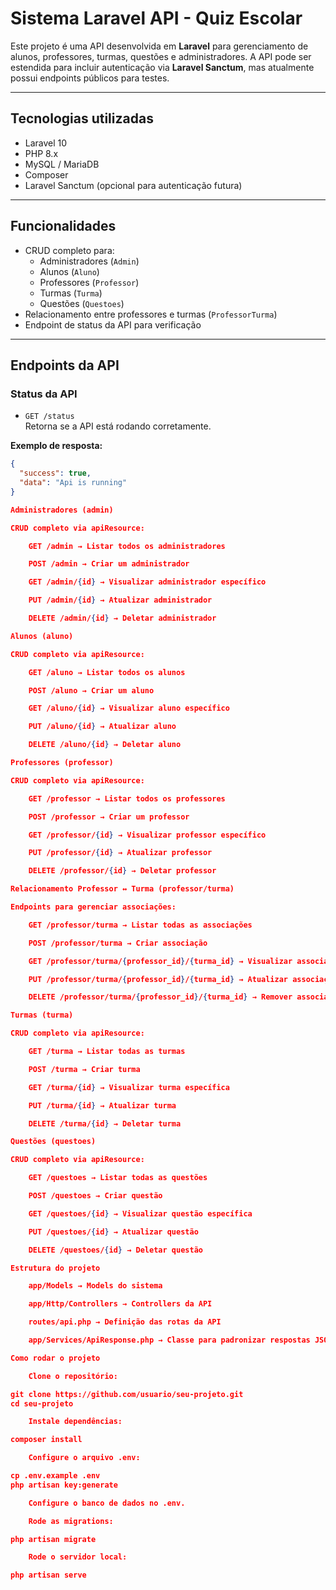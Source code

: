 # Sistema Laravel API - Quiz Escolar

Este projeto é uma API desenvolvida em **Laravel** para gerenciamento de alunos, professores, turmas, questões e administradores. A API pode ser estendida para incluir autenticação via **Laravel Sanctum**, mas atualmente possui endpoints públicos para testes.

---

## Tecnologias utilizadas

- Laravel 10
- PHP 8.x
- MySQL / MariaDB
- Composer
- Laravel Sanctum (opcional para autenticação futura)

---

## Funcionalidades

- CRUD completo para:
  - Administradores (`Admin`)
  - Alunos (`Aluno`)
  - Professores (`Professor`)
  - Turmas (`Turma`)
  - Questões (`Questoes`)
- Relacionamento entre professores e turmas (`ProfessorTurma`)
- Endpoint de status da API para verificação

---

## Endpoints da API

### Status da API

- `GET /status`  
  Retorna se a API está rodando corretamente.

**Exemplo de resposta:**

```json
{
  "success": true,
  "data": "Api is running"
}

Administradores (admin)

CRUD completo via apiResource:

    GET /admin → Listar todos os administradores

    POST /admin → Criar um administrador

    GET /admin/{id} → Visualizar administrador específico

    PUT /admin/{id} → Atualizar administrador

    DELETE /admin/{id} → Deletar administrador

Alunos (aluno)

CRUD completo via apiResource:

    GET /aluno → Listar todos os alunos

    POST /aluno → Criar um aluno

    GET /aluno/{id} → Visualizar aluno específico

    PUT /aluno/{id} → Atualizar aluno

    DELETE /aluno/{id} → Deletar aluno

Professores (professor)

CRUD completo via apiResource:

    GET /professor → Listar todos os professores

    POST /professor → Criar um professor

    GET /professor/{id} → Visualizar professor específico

    PUT /professor/{id} → Atualizar professor

    DELETE /professor/{id} → Deletar professor

Relacionamento Professor ↔ Turma (professor/turma)

Endpoints para gerenciar associações:

    GET /professor/turma → Listar todas as associações

    POST /professor/turma → Criar associação

    GET /professor/turma/{professor_id}/{turma_id} → Visualizar associação específica

    PUT /professor/turma/{professor_id}/{turma_id} → Atualizar associação

    DELETE /professor/turma/{professor_id}/{turma_id} → Remover associação

Turmas (turma)

CRUD completo via apiResource:

    GET /turma → Listar todas as turmas

    POST /turma → Criar turma

    GET /turma/{id} → Visualizar turma específica

    PUT /turma/{id} → Atualizar turma

    DELETE /turma/{id} → Deletar turma

Questões (questoes)

CRUD completo via apiResource:

    GET /questoes → Listar todas as questões

    POST /questoes → Criar questão

    GET /questoes/{id} → Visualizar questão específica

    PUT /questoes/{id} → Atualizar questão

    DELETE /questoes/{id} → Deletar questão

Estrutura do projeto

    app/Models → Models do sistema

    app/Http/Controllers → Controllers da API

    routes/api.php → Definição das rotas da API

    app/Services/ApiResponse.php → Classe para padronizar respostas JSON

Como rodar o projeto

    Clone o repositório:

git clone https://github.com/usuario/seu-projeto.git
cd seu-projeto

    Instale dependências:

composer install

    Configure o arquivo .env:

cp .env.example .env
php artisan key:generate

    Configure o banco de dados no .env.

    Rode as migrations:

php artisan migrate

    Rode o servidor local:

php artisan serve

